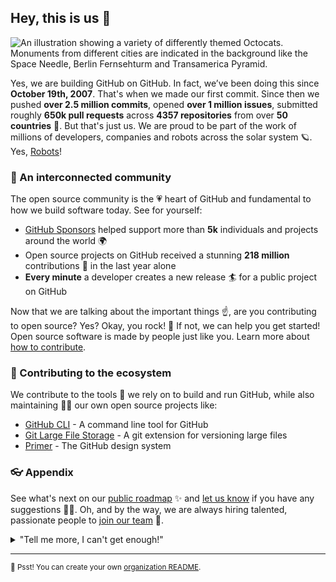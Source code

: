 ## Hey, this is us 👋

![An illustration showing a variety of differently themed Octocats. Monuments from different cities are indicated in the background like the Space Needle, Berlin Fernsehturm and Transamerica Pyramid.](https://user-images.githubusercontent.com/3369400/133268513-5bfe2f93-4402-42c9-a403-81c9e86934b6.jpeg)

Yes, we are building GitHub on GitHub. In fact, we’ve been doing this since **October 19th, 2007**. That's when we made our first commit. Since then we pushed **over 2.5 million commits**, opened **over 1 million issues**, submitted roughly **650k pull requests** across **4357 repositories** from over **50 countries** 🤯. But that's just us. We are proud to be part of the work of millions of developers, companies and robots across the solar system 🪐. Yes, [Robots](https://github.com/readme/featured/nasa-ingenuity-helicopter)!

### 🍿 An interconnected community

The open source community is the 💗 heart of GitHub and fundamental to how we build software today. See for yourself:

-   [GitHub Sponsors](https://github.com/sponsors) helped support more than **5k** individuals and projects around the world 🌍
-   Open source projects on GitHub received a stunning **218 million** contributions 🚀 in the last year alone
-   **Every minute** a developer creates a new release 🏄 for a public project on GitHub

Now that we are talking about the important things ☝️, are you contributing to open source? Yes? Okay, you rock! 🎸 If not, we can help you get started! Open source software is made by people just like you. Learn more about [how to contribute](https://opensource.guide/).

### 🦦 Contributing to the ecosystem

We contribute to the tools 🔧 we rely on to build and run GitHub, while also maintaining 🧙‍♂️ our own open source projects like:

-   [GitHub CLI](https://github.com/cli/cli) - A command line tool for GitHub
-   [Git Large File Storage](https://github.com/git-lfs/git-lfs) - A git extension for versioning large files
-   [Primer](https://github.com/primer/css) - The GitHub design system

### 👓 Appendix

See what's next on our [public roadmap](https://github.com/github/roadmap) ✨ and [let us know](https://github.com/github/feedback) if you have any suggestions 🙇‍♂️. Oh, and by the way, we are always hiring talented, passionate people to [join our team](https://github.com/about/careers) 🙌.

<details> 
	<summary>"Tell me more, I can't get enough!"</summary>
	<br>
	<ul>
	<li>GitHub is built using mighty 🔨 open source technologies like <a href="https://github.com/rails">Ruby on Rails</a>, <a href="https://github.com/golang">Go</a>, <a href="https://github.com/primer">Primer</a>, <a href="https://github.com/reactjs">React</a> and <a href="https://github.com/apache/kafka">Kafka</a> among others.</li>
		<li>The three open source projects GitHub members have most contributed 👩‍💻 to are:
			<ul>
				<li><a href="https://github.com/microsoft/vscode">Visual Studio Code</a></li>
				<li><a href="https://github.com/rails/rails">Ruby on Rails</a></li>
				<li><a href="https://github.com/Homebrew">Homebrew</a></li>
			</ul>
		</li>
		<li>By the way, our <a href="https://github.com/github/docs">documentation</a> 🤓 is also open sourced</li>
	</ul>
</details>

---

<sub>🤫 Psst! You can create your own [organization README](https://docs.github.com/en/organizations/collaborating-with-groups-in-organizations/customizing-your-organizations-profile).</sub>

<!--
Made with 🖤
🙇‍♂️🎤⬇️
-->
